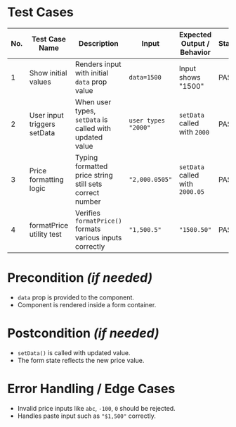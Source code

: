 # Test Cases

| No. | Test Case Name              | Description                                               | Input               | Expected Output / Behavior      | Status |
|-----|-----------------------------|-----------------------------------------------------------|---------------------|---------------------------------|--------|
| 1   | Show initial values         | Renders input with initial `data` prop value              | `data=1500`         | Input shows "1500"              | PASS   |
| 2   | User input triggers setData | When user types, `setData` is called with updated value   | `user types "2000"` | `setData` called with `2000`    | PASS   |
| 3   | Price formatting logic      | Typing formatted price string still sets correct number   | `"2,000.0505"`      | `setData` called with `2000.05` | PASS   |
| 4   | formatPrice utility test    | Verifies `formatPrice()` formats various inputs correctly | `"1,500.5"`         | `"1500.50"`                     | PASS   |

# Precondition *(if needed)*

- `data` prop is provided to the component.
- Component is rendered inside a form container.

# Postcondition *(if needed)*

- `setData()` is called with updated value.
- The form state reflects the new price value.

# Error Handling / Edge Cases

- Invalid price inputs like `abc`, `-100`, `0` should be rejected.
- Handles paste input such as `"$1,500"` correctly.